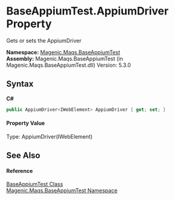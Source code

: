 # BaseAppiumTest.AppiumDriver Property 
 

Gets or sets the AppiumDriver

**Namespace:**&nbsp;<a href="#/MAQS_5/Appium_AUTOGENERATED/Magenic-Maqs-BaseAppiumTest_Namespace">Magenic.Maqs.BaseAppiumTest</a><br />**Assembly:**&nbsp;Magenic.Maqs.BaseAppiumTest (in Magenic.Maqs.BaseAppiumTest.dll) Version: 5.3.0

## Syntax

**C#**<br />
``` C#
public AppiumDriver<IWebElement> AppiumDriver { get; set; }
```


#### Property Value
Type: AppiumDriver(IWebElement)

## See Also


#### Reference
<a href="#/MAQS_5/Appium_AUTOGENERATED/BaseAppiumTest_Class">BaseAppiumTest Class</a><br /><a href="#/MAQS_5/Appium_AUTOGENERATED/Magenic-Maqs-BaseAppiumTest_Namespace">Magenic.Maqs.BaseAppiumTest Namespace</a><br />